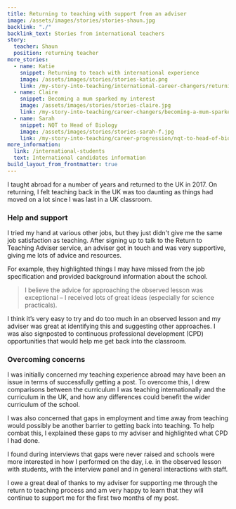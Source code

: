 ```yaml
---
title: Returning to teaching with support from an adviser
image: /assets/images/stories/stories-shaun.jpg
backlink: "./"
backlink_text: Stories from international teachers
story:
  teacher: Shaun
  position: returning teacher
more_stories:
  - name: Katie
    snippet: Returning to teach with international experience
    image: /assets/images/stories/stories-katie.png
    link: /my-story-into-teaching/international-career-changers/returning-to-teaching-with-international-experience
  - name: Claire
    snippet: Becoming a mum sparked my interest
    image: /assets/images/stories/stories-claire.jpg
    link: /my-story-into-teaching/career-changers/becoming-a-mum-sparked-my-interest-in-teaching
  - name: Sarah
    snippet: NQT to Head of Biology
    image: /assets/images/stories/stories-sarah-f.jpg
    link: /my-story-into-teaching/career-progression/nqt-to-head-of-biology
more_information:
  link: /international-students
  text: International candidates information
build_layout_from_frontmatter: true
---
```


I taught abroad for a number of years and returned to the UK in 2017. On returning, I felt teaching back in the UK was too daunting as things had moved on a lot since I was last in a UK classroom.

### Help and support

I tried my hand at various other jobs, but they just didn't give me the same job satisfaction as teaching. After signing up to talk to the Return to Teaching Adviser service, an adviser got in touch and was very supportive, giving me lots of advice and resources.

For example, they highlighted things I may have missed from the job specification and provided background information about the school.

> I believe the advice for approaching the observed lesson was exceptional – I received lots of great ideas (especially for science practicals).

I think it’s very easy to try and do too much in an observed lesson and my adviser was great at identifying this and suggesting other approaches. I was also signposted to continuous professional development (CPD) opportunities that would help me get back into the classroom.

### Overcoming concerns

I was initially concerned my teaching experience abroad may have been an issue in terms of successfully getting a post. To overcome this, I drew comparisons between the curriculum I was teaching internationally and the curriculum in the UK, and how any differences could benefit the wider curriculum of the school.

I was also concerned that gaps in employment and time away from teaching would possibly be another barrier to getting back into teaching. To help combat this, I explained these gaps to my adviser and highlighted what CPD I had done.

I found during interviews that gaps were never raised and schools were more interested in how I performed on the day, i.e. in the observed lesson with students, with the interview panel and in general interactions with staff.

I owe a great deal of thanks to my adviser for supporting me through the return to teaching process and am very happy to learn that they will continue to support me for the first two months of my post.
